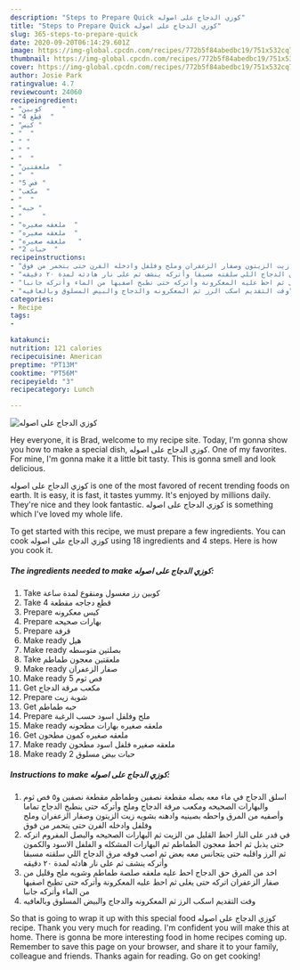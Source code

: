 ```yaml
---
description: "Steps to Prepare Quick كوزي الدجاج على اصوله"
title: "Steps to Prepare Quick كوزي الدجاج على اصوله"
slug: 365-steps-to-prepare-quick
date: 2020-09-20T06:14:29.601Z
image: https://img-global.cpcdn.com/recipes/772b5f84abedbc19/751x532cq70/الصورة-الرئيسية-لوصفةكوزي-الدجاج-على-اصوله.jpg
thumbnail: https://img-global.cpcdn.com/recipes/772b5f84abedbc19/751x532cq70/الصورة-الرئيسية-لوصفةكوزي-الدجاج-على-اصوله.jpg
cover: https://img-global.cpcdn.com/recipes/772b5f84abedbc19/751x532cq70/الصورة-الرئيسية-لوصفةكوزي-الدجاج-على-اصوله.jpg
author: Josie Park
ratingvalue: 4.7
reviewcount: 24060
recipeingredient:
- "كوبين     "
- "4 قطع  "
- "كيس "
- "  "
- " "
- " "
- "  "
- "ملعقتين  "
- "  "
- "5 فص "
- "مكعب  "
- "  "
- "حبه "
- "     "
- "ملعقه صغيره  "
- "ملعقه صغيره  "
- "ملعقه صغيره   "
- "2 حبات  "
recipeinstructions:
- "اسلق الدجاج في ماء معه بصله مقطعة نصفين وطماطم مقطعة نصفين و٥ فص ثوم والبهارات الصحيحه ومكعب مرقة الدجاج وملح وأتركه حتى ينطبخ الدجاج تماما وأصفيه من المرق واحطه بصينيه وادهنه بشويه زيت الزيتون وصفار الزعفران وملح وفلفل وادخله الفرن حتى يتحمر من فوق"
- "في قدر على النار احط القليل من الزيت ثم البهارات الصحيحه والبصل المفروم اتركه حتى يذبل ثم احط معجون الطماطم ثم البهارات المشكله و الفلفل الاسود والكمون ثم الرز واقلبه حتى يتجانس معه بعض ثم اصب فوقه مرق الدجاج اللي سلقته مسبقا وأتركه ينشف ثم على نار هادئه لمدة ٢٠ دقيقه"
- "اخد من المرق حق الدجاج احط عليه ملعقه صلصة طماطم وشويه ملح وقليل من صفار الزعفران اتركه حتى يغلى ثم احط عليه المعكرونة وأتركه حتى تطبخ اصفيها من الماء وأتركه جانبا"
- "وقت التقديم اسكب الرز ثم المعكرونه والدجاج والبيض المسلوق وبالعافيه"
categories:
- Recipe
tags:
- 

katakunci:  
nutrition: 121 calories
recipecuisine: American
preptime: "PT13M"
cooktime: "PT56M"
recipeyield: "3"
recipecategory: Lunch

---
```



![كوزي الدجاج على اصوله](https://img-global.cpcdn.com/recipes/772b5f84abedbc19/751x532cq70/الصورة-الرئيسية-لوصفةكوزي-الدجاج-على-اصوله.jpg)

Hey everyone, it is Brad, welcome to my recipe site. Today, I'm gonna show you how to make a special dish, كوزي الدجاج على اصوله. One of my favorites. For mine, I'm gonna make it a little bit tasty. This is gonna smell and look delicious.

كوزي الدجاج على اصوله is one of the most favored of recent trending foods on earth. It is easy, it is fast, it tastes yummy. It's enjoyed by millions daily. They're nice and they look fantastic. كوزي الدجاج على اصوله is something which I've loved my whole life.




To get started with this recipe, we must prepare a few ingredients. You can cook كوزي الدجاج على اصوله using 18 ingredients and 4 steps. Here is how you cook it.

<!--inarticleads1-->

##### The ingredients needed to make كوزي الدجاج على اصوله:

1. Take كوبين رز مغسول ومنقوع لمدة ساعة
1. Take 4 قطع دجاجه مقطعة
1. Prepare كيس معكرونه
1. Prepare  بهارات صحيحه
1. Prepare  قرفة
1. Make ready  هيل
1. Make ready  بصلتين متوسطه
1. Take ملعقتين معجون طماطم
1. Make ready  صفار الزعفران
1. Make ready 5 فص ثوم
1. Get مكعب مرقة الدجاج
1. Prepare  شوية زيت
1. Get حبه طماطم
1. Prepare  ملح وفلفل اسود حسب الرغبة
1. Make ready ملعقه صغيره بهارات مطحونه
1. Get ملعقه صغيره كمون مطحون
1. Make ready ملعقه صغيره فلفل اسود مطحون
1. Make ready 2 حبات بيض مسلوق




<!--inarticleads2-->

##### Instructions to make كوزي الدجاج على اصوله:

1. اسلق الدجاج في ماء معه بصله مقطعة نصفين وطماطم مقطعة نصفين و٥ فص ثوم والبهارات الصحيحه ومكعب مرقة الدجاج وملح وأتركه حتى ينطبخ الدجاج تماما وأصفيه من المرق واحطه بصينيه وادهنه بشويه زيت الزيتون وصفار الزعفران وملح وفلفل وادخله الفرن حتى يتحمر من فوق
1. في قدر على النار احط القليل من الزيت ثم البهارات الصحيحه والبصل المفروم اتركه حتى يذبل ثم احط معجون الطماطم ثم البهارات المشكله و الفلفل الاسود والكمون ثم الرز واقلبه حتى يتجانس معه بعض ثم اصب فوقه مرق الدجاج اللي سلقته مسبقا وأتركه ينشف ثم على نار هادئه لمدة ٢٠ دقيقه
1. اخد من المرق حق الدجاج احط عليه ملعقه صلصة طماطم وشويه ملح وقليل من صفار الزعفران اتركه حتى يغلى ثم احط عليه المعكرونة وأتركه حتى تطبخ اصفيها من الماء وأتركه جانبا
1. وقت التقديم اسكب الرز ثم المعكرونه والدجاج والبيض المسلوق وبالعافيه




So that is going to wrap it up with this special food كوزي الدجاج على اصوله recipe. Thank you very much for reading. I'm confident you will make this at home. There is gonna be more interesting food in home recipes coming up. Remember to save this page on your browser, and share it to your family, colleague and friends. Thanks again for reading. Go on get cooking!
